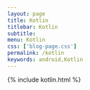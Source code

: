 ```yaml
---
layout: page
title: Kotlin
titlebar: Kotlin
subtitle: 
menu: Kotlin
css: ['blog-page.css']
permalink: /kotlin
keywords: android,Kotlin
---
```

{% include kotlin.html %}